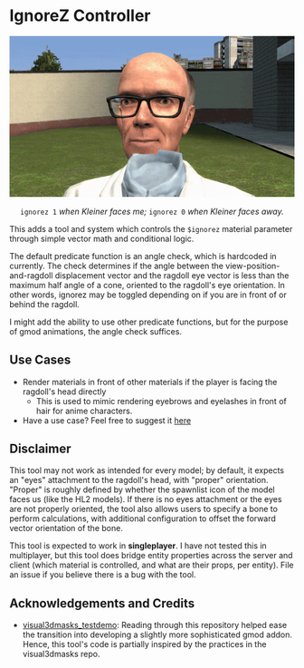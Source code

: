 # IgnoreZ Controller
<p align="center">
  <img src="./media/izc-kleiner.gif" alt="animated">
</p>
<p align="center">
  <code>ignorez 1</code> <em>when Kleiner faces me;</em> <code>ignorez 0</code> <em>when Kleiner faces away.</em>
</p>

This adds a tool and system which controls the `$ignorez` material parameter through simple vector math and conditional logic.

The default predicate function is an angle check, which is hardcoded in currently. The check determines if the angle between the view-position-and-ragdoll displacement vector and the ragdoll eye vector is less than the maximum half angle of a cone, oriented to the ragdoll's eye orientation. In other words, ignorez may be toggled depending on if you are in front of or behind the ragdoll.

I might add the ability to use other predicate functions, but for the purpose of gmod animations, the angle check suffices.

## Use Cases

- Render materials in front of other materials if the player is facing the ragdoll's head directly
  - This is used to mimic rendering eyebrows and eyelashes in front of hair for anime characters.
- Have a use case? Feel free to suggest it [here](https://github.com/vlazed/ignorez-controller/discussions/1)

## Disclaimer

This tool may not work as intended for every model; by default, it expects an "eyes" attachment to the ragdoll's head, with "proper" orientation. "Proper" is roughly defined by whether the spawnlist icon of the model faces us (like the HL2 models). If there is no eyes attachment or the eyes are not properly oriented, the tool also allows users to specify a bone to perform calculations, with additional configuration to offset the forward vector orientation of the bone.

This tool is expected to work in **singleplayer**. I have not tested this in multiplayer, but this tool does bridge entity properties across the server and client (which material is controlled, and what are their props, per entity). File an issue if you believe there is a bug with the tool.

## Acknowledgements and Credits

- [visual3dmasks_testdemo](https://github.com/2016killer/visual3dmasks_testdemo): Reading through this repository helped ease the transition into developing a slightly more sophisticated gmod addon. Hence, this tool's code is partially inspired by the practices in the visual3dmasks repo.
